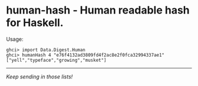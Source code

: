 human-hash - Human readable hash for Haskell.
=============================================

Usage:

```
ghci> import Data.Digest.Human
ghci> humanHash 4 "e76f4132ad3809fd4f2ac8e2f0fca32994337ae1"
["yell","typeface","growing","musket"]
```

- - - 
*Keep sending in those lists!*
